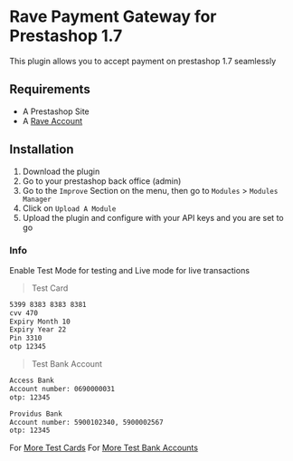 # Rave Payment Gateway for Prestashop 1.7

This plugin allows you to accept payment on prestashop 1.7 seamlessly

## Requirements
- A Prestashop Site
- A [Rave Account](https://rave.flutterwave.com/)

## Installation

1. Download the plugin
2. Go to your prestashop back office (admin)
3. Go to the `Improve` Section on the menu, then go to `Modules` > `Modules Manager`
4. Click on `Upload A Module`
5. Upload the plugin and configure with your API keys and you are set to go

### Info
Enable Test Mode for testing and Live mode for live transactions

>Test Card

```bash
5399 8383 8383 8381
cvv 470
Expiry Month 10
Expiry Year 22
Pin 3310
otp 12345
```

>Test Bank Account

```bash
Access Bank
Account number: 0690000031
otp: 12345
```

```bash
Providus Bank
Account number: 5900102340, 5900002567
otp: 12345
```

For [More Test Cards](https://developer.flutterwave.com/docs/test-cards)
For [More Test Bank Accounts](https://developer.flutterwave.com/docs/test-bank-accounts)